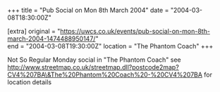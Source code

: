 +++
title = "Pub Social on Mon 8th March 2004"
date = "2004-03-08T18:30:00Z"

[extra]
original = "https://uwcs.co.uk/events/pub-social-on-mon-8th-march-2004-1474488950147/"    
end = "2004-03-08T19:30:00Z"
location = "The Phantom Coach"
+++

Not So Regular Monday social in "The Phantom Coach" see http://www.streetmap.co.uk/streetmap.dll?postcode2map?CV4%207BA\&The%20Phantom%20Coach%20-%20CV4%207BA for location details

